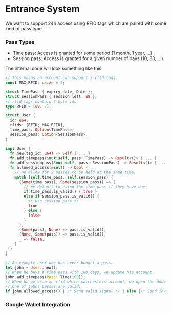 # Entrance System

We want to support 24h access using RFID tags which are paired with some kind of pass type.

### Pass Types

- Time pass: Access is granted for some period (1 month, 1 year, ...)
- Session pass: Access is granted for a given number of days (10, 30, ...)

The internal code will look something like this:

```rust
// This means an account can support 2 rfid tags.
const MAX_RFID: usize = 2;

struct TimePass { expiry_date: Date };
struct SessionPass { session_left: u8 };
// rfid tags contain 7-byte ids
type RFID = [u8; 7];

struct User {
  id: u64,
  rfids: [RFID; MAX_RFID],
  time_pass: Option<TimePass>,
  session_pass: Option<SessionPass>,
}

impl User {
  fn new(tag_id: u64) -> Self { ... }
  fn add_timepass(&mut self, pass: TimePass) -> Result<()> { ... }
  fn add_sessionpass(&mut self, pass: SessionPass) -> Result<()> { ... }
  fn allowed_access(&self) -> bool {
    // We allow for 2 passes to be held at the same time.
    match (self.time_pass, self.session_pass) {
      (Some(time_pass), Some(session_pass)) => {
        // We default to using the time pass if they have one.
        if time_pass.is_valid() { true }
        else if session_pass.is_valid() {
          /* Use session pass */
          true
        } else {
          false
        }
      },
      (Some(pass), None) => pass.is_valid(),
      (None, Some(pass)) => pass.is_valid(),
      _ => false,
    }
  }
}

// An example user who has never bought a pass.
let john = User::new();
// When he buys a time pass with 100 days, we update his account.
john.add_timepass(Pass::Time(100));
// When he we scan an rfid which matches his account, we open the door if
// One of johns passes are valid.
if john.allowed_access() { /* Send valid signal */ } else {/* Send invalid signal */}
```

### Google Wallet Integration
